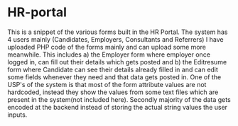 # HR-portal
This is a snippet of the various forms built in the HR Portal. The system has 4 users mainly (Candidates, Employers, Consultants and Referrers)
I have uploaded PHP code of the forms mainly and can upload some more meanwhile. This includes 
  a) the Employer form where employer once logged in, can fill out their details which gets posted and
  b) the Editresume form where Candidate can see their details already filled in and can edit some fields whenever they need and that data gets posted in.
One of the USP's of the system is that most of the form attribute values are not hardcoded, instead they show the values from some text files which are present in the system(not included here). Secondly majority of the data gets encoded at the backend instead of storing the actual string values the user inputs.
